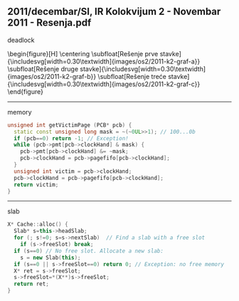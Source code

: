 2011/decembar/SI, IR Kolokvijum 2 - Novembar 2011 - Resenja.pdf
--------------------------------------------------------------------------------
deadlock

\begin{figure}[H]
\centering
\subfloat[Rešenje prve stavke]{\includesvg[width=0.30\textwidth]{images/os2/2011-k2-graf-a}}
\subfloat[Rešenje druge stavke]{\includesvg[width=0.30\textwidth]{images/os2/2011-k2-graf-b}}
\subfloat[Rešenje treće stavke]{\includesvg[width=0.30\textwidth]{images/os2/2011-k2-graf-c}}
\end{figure}

--------------------------------------------------------------------------------
memory
```cpp
unsigned int getVictimPage (PCB* pcb) { 
  static const unsigned long mask = ~(~0UL>>1); // 100...0b 
  if (pcb==0) return -1; // Exception! 
  while (pcb->pmt[pcb->clockHand] & mask) { 
    pcb->pmt[pcb->clockHand] &= ~mask; 
    pcb->clockHand = pcb->pagefifo[pcb->clockHand]; 
  } 
  unsigned int victim = pcb->clockHand; 
  pcb->clockHand = pcb->pagefifo[pcb->clockHand]; 
  return victim; 
} 
```

--------------------------------------------------------------------------------
slab
```cpp
X* Cache::alloc() { 
  Slab* s=this->headSlab; 
  for (; s!=0; s=s->nextSlab)  // Find a slab with a free slot 
    if (s->freeSlot) break; 
  if (s==0) // No free slot. Allocate a new slab: 
    s = new Slab(this); 
  if (s==0 || s->freeSlot==0) return 0; // Exception: no free memory 
  X* ret = s->freeSlot; 
  s->freeSlot=*(X**)s->freeSlot; 
  return ret; 
} 
```
